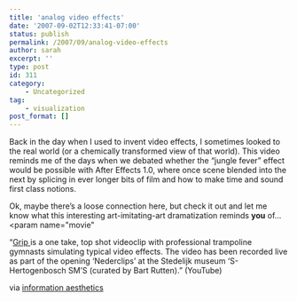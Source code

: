 ```yaml
---
title: 'analog video effects'
date: '2007-09-02T12:33:41-07:00'
status: publish
permalink: /2007/09/analog-video-effects
author: sarah
excerpt: ''
type: post
id: 311
category:
    - Uncategorized
tag:
    - visualization
post_format: []
---
```

Back in the day when I used to invent video effects, I sometimes looked to the real world (or a chemically transformed view of that world). This video reminds me of the days when we debated whether the “jungle fever” effect would be possible with After Effects 1.0, where once scene blended into the next by splicing in ever longer bits of film and how to make time and sound first class notions.

Ok, maybe there’s a loose connection here, but check it out and let me know what this interesting art-imitating-art dramatization reminds **you** of…  
 &lt;param name="movie" [ ](http://www.youtube.com/watch?v=xfmJ6m97HqQ)

“[Grip ](http://www.youtube.com/watch?v=xfmJ6m97HqQ)is a one take, top shot videoclip with professional trampoline gymnasts simulating typical video effects. The video has been recorded live as part of the opening ‘Nederclips’ at the Stedelijk museum ‘S-Hertogenbosch SM’S (curated by Bart Rutten).” (YouTube)

via [information aesthetics](information%20aesthetics)